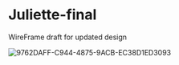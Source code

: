 # Juliette-final

 WireFrame draft for updated design
 
![9762DAFF-C944-4875-9ACB-EC38D1ED3093](https://user-images.githubusercontent.com/111464160/205467264-91e060a9-55fe-4150-8301-3bf8c32efd16.jpeg)
